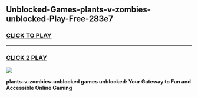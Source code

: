 
## Unblocked-Games-plants-v-zombies-unblocked-Play-Free-283e7
<h3>
<a href="https://premium76.site?title=plants-v-zombies-unblocked&ref=19M">CLICK TO PLAY</a></h3>
<hr>

<h3>
<a href="https://premium76.site?title=plants-v-zombies-unblocked&ref=19M">CLICK 2 PLAY</a>
  
</h3>

<a href="https://premium76.site?title=plants-v-zombies-unblocked&ref=19M"><img src="https://clearcache.store/games.png"></a>


**plants-v-zombies-unblocked games unblocked: Your Gateway to Fun and Accessible Online Gaming**
